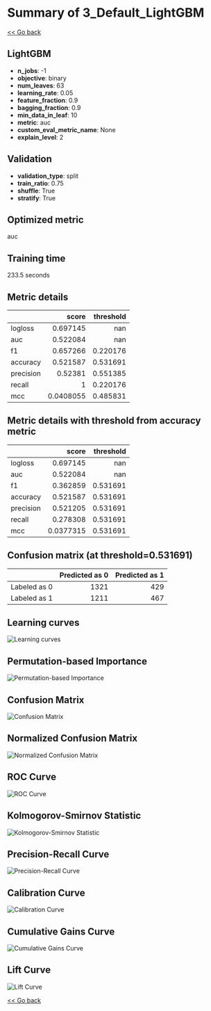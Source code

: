 # Summary of 3_Default_LightGBM

[<< Go back](../README.md)

## LightGBM

- **n_jobs**: -1
- **objective**: binary
- **num_leaves**: 63
- **learning_rate**: 0.05
- **feature_fraction**: 0.9
- **bagging_fraction**: 0.9
- **min_data_in_leaf**: 10
- **metric**: auc
- **custom_eval_metric_name**: None
- **explain_level**: 2

## Validation

- **validation_type**: split
- **train_ratio**: 0.75
- **shuffle**: True
- **stratify**: True

## Optimized metric

auc

## Training time

233.5 seconds

## Metric details

|           |     score |   threshold |
|:----------|----------:|------------:|
| logloss   | 0.697145  |  nan        |
| auc       | 0.522084  |  nan        |
| f1        | 0.657266  |    0.220176 |
| accuracy  | 0.521587  |    0.531691 |
| precision | 0.52381   |    0.551385 |
| recall    | 1         |    0.220176 |
| mcc       | 0.0408055 |    0.485831 |

## Metric details with threshold from accuracy metric

|           |     score |   threshold |
|:----------|----------:|------------:|
| logloss   | 0.697145  |  nan        |
| auc       | 0.522084  |  nan        |
| f1        | 0.362859  |    0.531691 |
| accuracy  | 0.521587  |    0.531691 |
| precision | 0.521205  |    0.531691 |
| recall    | 0.278308  |    0.531691 |
| mcc       | 0.0377315 |    0.531691 |

## Confusion matrix (at threshold=0.531691)

|              |   Predicted as 0 |   Predicted as 1 |
|:-------------|-----------------:|-----------------:|
| Labeled as 0 |             1321 |              429 |
| Labeled as 1 |             1211 |              467 |

## Learning curves

![Learning curves](learning_curves.png)

## Permutation-based Importance

![Permutation-based Importance](permutation_importance.png)

## Confusion Matrix

![Confusion Matrix](confusion_matrix.png)

## Normalized Confusion Matrix

![Normalized Confusion Matrix](confusion_matrix_normalized.png)

## ROC Curve

![ROC Curve](roc_curve.png)

## Kolmogorov-Smirnov Statistic

![Kolmogorov-Smirnov Statistic](ks_statistic.png)

## Precision-Recall Curve

![Precision-Recall Curve](precision_recall_curve.png)

## Calibration Curve

![Calibration Curve](calibration_curve_curve.png)

## Cumulative Gains Curve

![Cumulative Gains Curve](cumulative_gains_curve.png)

## Lift Curve

![Lift Curve](lift_curve.png)

[<< Go back](../README.md)
